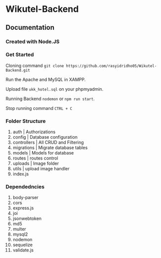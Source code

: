 # Wikutel-Backend

## Documentation

### Created with Node.JS

### Get Started
Cloning command `git clone https://github.com/rasyidridho05/Wikutel-Backend.git`

Run the Apache and MySQL in XAMPP.

Upload file `ukk_hotel.sql` on your phpmyadmin.

Running Backend `nodemon` or `npm run start`.

Stop running command `CTRL + C`

### Folder Structure
1. auth | Authorizations
2. config | Database configuration
3. controllers | All CRUD and Filtering
4. migrations | Migrate database tables
5. models | Models for database
6. routes | routes control
7. uploads | Image folder
8. utils | upload image handler
9. index.js

### Dependedncies 
1. body-parser
2. cors
3. express.js
4. joi
5. jsonwebtoken
6. md5
7. multer
8. mysql2
9. nodemon
10. sequelize
11. validate.js

